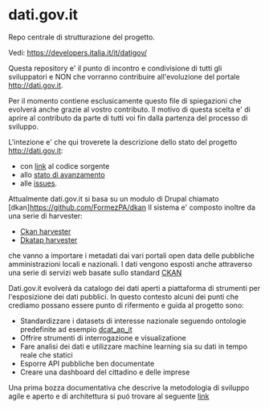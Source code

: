 # dati.gov.it

Repo centrale di strutturazione del progetto.

Vedi: https://developers.italia.it/it/datigov/

Questa repository e' il punto di incontro e condivisione di tutti gli sviluppatori e NON che vorranno contribuire
all'evoluzione del portale http://dati.gov.it.

Per il momento contiene esclusicamente questo file di spiegazioni  che evolverá anche
grazie al vostro contributo. Il motivo di questa scelta e' di aprire al contributo da parte di tutti voi fin
dalla partenza del processo di sviluppo.

L'intezione e' che qui troverete la descrizione dello stato del progetto http://dati.gov.it:
- con [link](https://github.com/FormezPA/dkan) al codice sorgente
- allo [stato di avanzamento](https://github.com/italia/dati.gov.it/projects)
- alle [issues](https://github.com/italia/dati.gov.it/issues).

Attualmente dati.gov.it si basa su un modulo di Drupal chiamato [dkan]https://github.com/FormezPA/dkan  Il sistema e'
composto inoltre da una serie di harvester:

- [Ckan harvester](https://github.com/FormezPA/dkan_harvest_ckan)
- [Dkatap harvester](github.com/FormezPA/dkan_harvest_dcatap)

che vanno a importare i metadati dai vari portali open data delle pubbliche amministrazioni locali e nazionali. I dati vengono
esposti anche attraverso una serie di servizi web basate sullo standard [CKAN](http://docs.ckan.org/en/latest/api/)

Dati.gov.it evolverá da catalogo dei dati aperti a piattaforma di strumenti per l'esposizione dei dati pubblici. In questo contesto
alcuni dei punti che crediamo possano essere punto di rifermento e guida al progetto sono:

- Standardizzare i datasets di interesse nazionale seguendo ontologie predefinite ad esempio [dcat_ap_it](http://guida-pratica-dcat-ap-it.readthedocs.io/en/latest/guida.html)
- Offrire strumenti di interrogazione e visualizatione
- Fare analisi dei dati e utilizzare machine learning sia su dati in tempo reale che statici
- Esporre API pubbliche ben documentate
- Creare una dashboard del cittadino e delle imprese

Una prima bozza documentativa che descrive la metodologia di sviluppo agile e aperto e di architettura si puó trovare al
seguente [link](https://docs.google.com/document/d/1dCfbpwmkl-U2kreykRY8YXJct6GOe-r_3qjism5wI2Y/edit)
